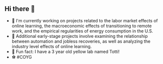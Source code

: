 ## Hi there 👋

- 🔭 I'm currently working on projects related to the labor market effects of online learning, the macroeconomic effects of transitioning to remote work, and the empirical regularities of energy consumption in the U.S.
- 🌱 Additional early-stage projects involve examining the relationship between automation and jobless recoveries, as well as analyzing the industry level effects of online learning.
- 🐶 Fun fact: I have a 3 year old yellow lab named Totti! 
- ⚽️ #COYG
